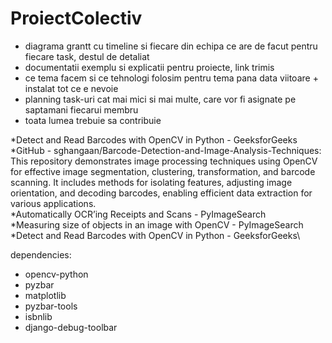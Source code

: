 # ProiectColectiv

- diagrama grantt cu timeline si fiecare din echipa ce are de facut
        pentru fiecare task, destul de detaliat
- documentatii exemplu si explicatii pentru proiecte, link trimis
- ce tema facem si ce tehnologi folosim pentru tema pana data viitoare + instalat tot ce e nevoie
- planning task-uri cat mai mici si mai multe, care vor fi asignate pe saptamani fiecarui membru
- toata lumea trebuie sa contribuie



*Detect and Read Barcodes with OpenCV in Python - GeeksforGeeks\
*GitHub - sghangaan/Barcode-Detection-and-Image-Analysis-Techniques: This repository demonstrates image processing techniques using OpenCV for effective image segmentation, clustering, transformation, and barcode scanning. It includes methods for isolating features, adjusting image orientation, and decoding barcodes, enabling efficient data extraction for various applications.\
*Automatically OCR’ing Receipts and Scans - PyImageSearch\
*Measuring size of objects in an image with OpenCV - PyImageSearch\
*Detect and Read Barcodes with OpenCV in Python - GeeksforGeeks\


dependencies:
- opencv-python
- pyzbar
- matplotlib
- pyzbar-tools
- isbnlib
- django-debug-toolbar
